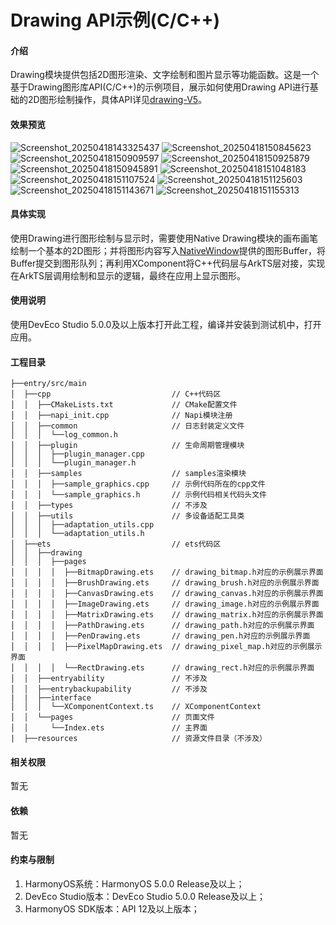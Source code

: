 # Drawing API示例(C/C++)

#### 介绍

Drawing模块提供包括2D图形渲染、文字绘制和图片显示等功能函数。这是一个基于Drawing图形库API(C/C++)的示例项目，展示如何使用Drawing API进行基础的2D图形绘制操作，具体API详见[drawing-V5](https://developer.huawei.com/consumer/cn/doc/harmonyos-references-V5/_drawing-V5)。

#### 效果预览

![Screenshot_20250418143325437](screenshots/device/Screenshot_20250418143325437.jpeg)
![Screenshot_20250418150845623](screenshots/device/Screenshot_20250418150845623.jpeg)
![Screenshot_20250418150909597](screenshots/device/Screenshot_20250418150909597.jpeg)
![Screenshot_20250418150925879](screenshots/device/Screenshot_20250418150925879.jpeg)
![Screenshot_20250418150945891](screenshots/device/Screenshot_20250418150945891.jpeg)
![Screenshot_20250418151048183](screenshots/device/Screenshot_20250418151048183.jpeg)
![Screenshot_20250418151107524](screenshots/device/Screenshot_20250418151107524.jpeg)
![Screenshot_20250418151125603](screenshots/device/Screenshot_20250418151125603.jpeg)
![Screenshot_20250418151143671](screenshots/device/Screenshot_20250418151143671.jpeg)
![Screenshot_20250418151155313](screenshots/device/Screenshot_20250418151155313.jpeg)

#### 具体实现

使用Drawing进行图形绘制与显示时，需要使用Native Drawing模块的画布画笔绘制一个基本的2D图形；并将图形内容写入[NativeWindow](https://developer.huawei.com/consumer/cn/doc/harmonyos-guides-V5/native-window-guidelines-V5)提供的图形Buffer，将Buffer提交到图形队列；再利用XComponent将C++代码层与ArkTS层对接，实现在ArkTS层调用绘制和显示的逻辑，最终在应用上显示图形。

#### 使用说明

使用DevEco Studio 5.0.0及以上版本打开此工程，编译并安装到测试机中，打开应用。

#### 工程目录

```
├──entry/src/main
│  ├──cpp                           // C++代码区
│  │  ├──CMakeLists.txt             // CMake配置文件
│  │  ├──napi_init.cpp              // Napi模块注册
│  │  ├──common                     // 日志封装定义文件
│  │  │  └──log_common.h
│  │  ├──plugin                     // 生命周期管理模块
│  │  │  ├──plugin_manager.cpp
│  │  │  └──plugin_manager.h
│  │  ├──samples                    // samples渲染模块
│  │  │  ├──sample_graphics.cpp     // 示例代码所在的cpp文件
│  │  │  └──sample_graphics.h       // 示例代码相关代码头文件
│  │  ├──types                      // 不涉及
│  │  ├──utils                      // 多设备适配工具类
│  │  │  ├──adaptation_utils.cpp
│  │  │  └──adaptation_utils.h
│  ├──ets                           // ets代码区
│  │  ├──drawing
│  │  │  ├──pages
│  │  │  │  ├──BitmapDrawing.ets    // drawing_bitmap.h对应的示例展示界面
│  │  │  │  ├──BrushDrawing.ets     // drawing_brush.h对应的示例展示界面
│  │  │  │  ├──CanvasDrawing.ets    // drawing_canvas.h对应的示例展示界面
│  │  │  │  ├──ImageDrawing.ets     // drawing_image.h对应的示例展示界面
│  │  │  │  ├──MatrixDrawing.ets    // drawing_matrix.h对应的示例展示界面
│  │  │  │  ├──PathDrawing.ets      // drawing_path.h对应的示例展示界面
│  │  │  │  ├──PenDrawing.ets       // drawing_pen.h对应的示例展示界面
│  │  │  │  ├──PixelMapDrawing.ets  // drawing_pixel_map.h对应的示例展示界面
│  │  │  │  └──RectDrawing.ets      // drawing_rect.h对应的示例展示界面
│  │  ├──entryability               // 不涉及
│  │  ├──entrybackupability         // 不涉及
|  |  ├──interface
│  │  │  └──XComponentContext.ts    // XComponentContext
│  │  └──pages                      // 页面文件
│  │     └──Index.ets               // 主界面
|  ├──resources                     // 资源文件目录（不涉及）
```

#### 相关权限

暂无

#### 依赖

暂无

#### 约束与限制

1. HarmonyOS系统：HarmonyOS 5.0.0 Release及以上；
2. DevEco Studio版本：DevEco Studio 5.0.0 Release及以上；
3. HarmonyOS SDK版本：API 12及以上版本；
